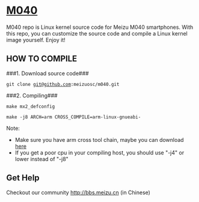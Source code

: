 [M040](http://www.meizu.com)
=================

M040 repo is Linux kernel source code for Meizu M040 smartphones. With this repo, you can customize the source code and compile a Linux kernel image yourself. Enjoy it!

HOW TO COMPILE
-----------

###1. Download source code###

  <code>git clone git@github.com:meizuosc/m040.git</code>

###2. Compiling###

  <code>make mx2_defconfig</code>
  
  <code>make -j8 ARCH=arm CROSS_COMPILE=arm-linux-gnueabi-</code>

  Note:
  + Make sure you have arm cross tool chain, maybe you can download [here](http://www.linaro.org/downloads)
  + If you get a poor cpu in your compiling host, you should use "-j4" or lower instead of "-j8"

Get Help
--------

Checkout our community http://bbs.meizu.cn (in Chinese)
